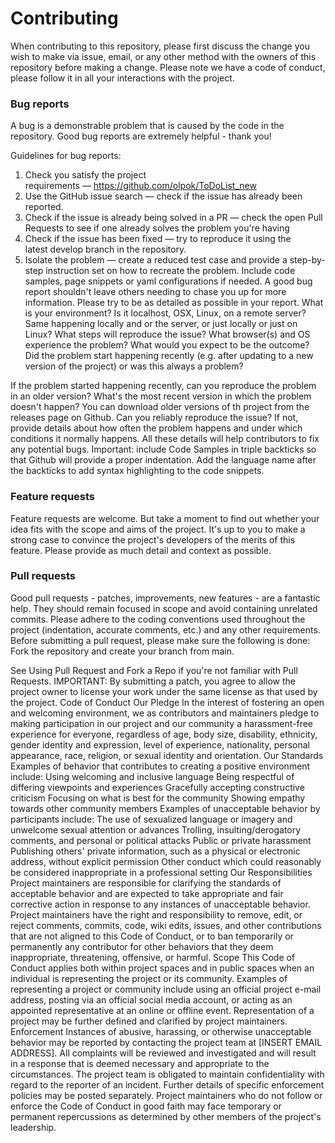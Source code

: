 # Contributing
When contributing to this repository, please first discuss the change you wish to make via issue, email, or any other method with the owners of this repository before making a change.
Please note we have a code of conduct, please follow it in all your interactions with the project.

### Bug reports
A bug is a demonstrable problem that is caused by the code in the repository. Good bug reports are extremely helpful - thank you!

Guidelines for bug reports:

1. Check you satisfy the project requirements — https://github.com/olpok/ToDoList_new
2. Use the GitHub issue search — check if the issue has already been reported.
3. Check if the issue is already being solved in a PR — check the open Pull Requests to see if one already solves the problem you're having
4. Check if the issue has been fixed — try to reproduce it using the latest develop branch in the repository.
5. Isolate the problem — create a reduced test case and provide a step-by-step instruction set on how to recreate the problem. Include code samples, page snippets or yaml configurations if needed.
A good bug report shouldn't leave others needing to chase you up for more information. Please try to be as detailed as possible in your report.
What is your environment? Is it localhost, OSX, Linux, on a remote server? Same happening locally and or the server, or just locally or just on Linux?
What steps will reproduce the issue? What browser(s) and OS experience the problem?
What would you expect to be the outcome?
Did the problem start happening recently (e.g. after updating to a new version of the project) or was this always a problem?

If the problem started happening recently, can you reproduce the problem in an older version? What's the most recent version in which the problem doesn't happen? You can download older versions of th project from the releases page on Github.
Can you reliably reproduce the issue? If not, provide details about how often the problem happens and under which conditions it normally happens.
All these details will help contributors to fix any potential bugs.
Important: include Code Samples in triple backticks so that Github will provide a proper indentation. Add the language name after the backticks to add syntax highlighting to the code snippets.
### Feature requests
Feature requests are welcome. But take a moment to find out whether your idea fits with the scope and aims of the project. It's up to you to make a strong case to convince the project's developers of the merits of this feature. Please provide as much detail and context as possible.
### Pull requests
Good pull requests - patches, improvements, new features - are a fantastic help. They should remain focused in scope and avoid containing unrelated commits.
Please adhere to the coding conventions used throughout the project (indentation, accurate comments, etc.) and any other requirements.
Before submitting a pull request, please make sure the following is done:
Fork the repository and create your branch from main.



See Using Pull Request and Fork a Repo if you're not familiar with Pull Requests.
IMPORTANT: By submitting a patch, you agree to allow the project owner to license your work under the same license as that used by the project.
Code of Conduct
Our Pledge
In the interest of fostering an open and welcoming environment, we as contributors and maintainers pledge to making participation in our project and our community a harassment-free experience for everyone, regardless of age, body size, disability, ethnicity, gender identity and expression, level of experience, nationality, personal appearance, race, religion, or sexual identity and orientation.
Our Standards
Examples of behavior that contributes to creating a positive environment include:
Using welcoming and inclusive language
Being respectful of differing viewpoints and experiences
Gracefully accepting constructive criticism
Focusing on what is best for the community
Showing empathy towards other community members
Examples of unacceptable behavior by participants include:
The use of sexualized language or imagery and unwelcome sexual attention or advances
Trolling, insulting/derogatory comments, and personal or political attacks
Public or private harassment
Publishing others' private information, such as a physical or electronic address, without explicit permission
Other conduct which could reasonably be considered inappropriate in a professional setting
Our Responsibilities
Project maintainers are responsible for clarifying the standards of acceptable behavior and are expected to take appropriate and fair corrective action in response to any instances of unacceptable behavior.
Project maintainers have the right and responsibility to remove, edit, or reject comments, commits, code, wiki edits, issues, and other contributions that are not aligned to this Code of Conduct, or to ban temporarily or permanently any contributor for other behaviors that they deem inappropriate, threatening, offensive, or harmful.
Scope
This Code of Conduct applies both within project spaces and in public spaces when an individual is representing the project or its community. Examples of representing a project or community include using an official project e-mail address, posting via an official social media account, or acting as an appointed representative at an online or offline event. Representation of a project may be further defined and clarified by project maintainers.
Enforcement
Instances of abusive, harassing, or otherwise unacceptable behavior may be reported by contacting the project team at [INSERT EMAIL ADDRESS]. All complaints will be reviewed and investigated and will result in a response that is deemed necessary and appropriate to the circumstances. The project team is obligated to maintain confidentiality with regard to the reporter of an incident. Further details of specific enforcement policies may be posted separately.
Project maintainers who do not follow or enforce the Code of Conduct in good faith may face temporary or permanent repercussions as determined by other members of the project's leadership.